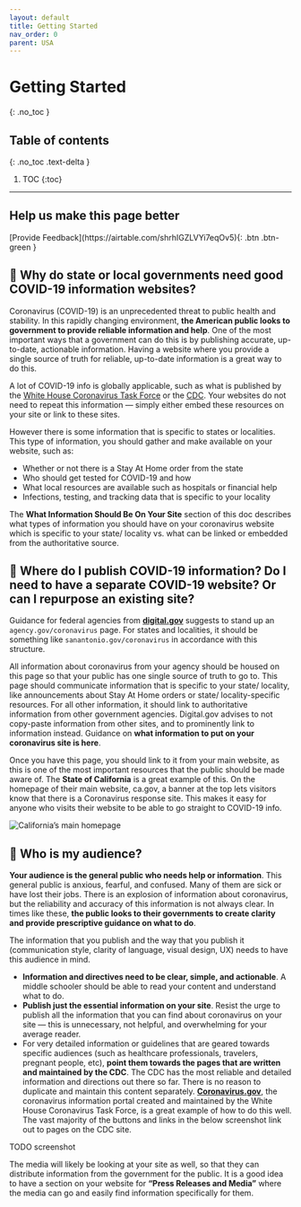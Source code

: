 ```yaml
---
layout: default
title: Getting Started
nav_order: 0
parent: USA
---
```


# Getting Started
{: .no_toc }

## Table of contents
{: .no_toc .text-delta }

1. TOC
{:toc}

---

## Help us make this page better
<span class="fs-5">
[Provide Feedback](https://airtable.com/shrhIGZLVYi7eqOv5){: .btn .btn-green }
</span>


## 💠 Why do state or local governments need good COVID-19 information websites?

Coronavirus (COVID-19) is an unprecedented threat to public health and stability. In this rapidly changing environment, **the American public looks to government to provide reliable information and help**. One of the most important ways that a government can do this is by publishing accurate, up-to-date, actionable information. Having a website where you provide a single source of truth for reliable, up-to-date information is a great way to do this.

A lot of COVID-19 info is globally applicable, such as what is published by the [White House Coronavirus Task Force](https://www.coronavirus.gov/) or the [CDC](https://www.cdc.gov/coronavirus/2019-ncov/index.html). Your websites do not need to repeat this information — simply either embed these resources on your site or link to these sites. 

However there is some information that is specific to states or localities. This type of information, you should gather and make available on your website, such as:

- Whether or not there is a Stay At Home order from the state
- Who should get tested for COVID-19 and how
- What local resources are available such as hospitals or financial help
- Infections, testing, and tracking data that is specific to your locality

The **What Information Should Be On Your Site** section of this doc describes what types of information you should have on your coronavirus website which is specific to your state/ locality vs. what can be linked or embedded from the authoritative source.


## 💠 Where do I publish COVID-19 information? Do I need to have a separate COVID-19 website? Or can I repurpose an existing site?

Guidance for federal agencies from **[digital.gov](https://digital.gov/resources/coronavirus-covid19-guidance-for-us-government/)** suggests to stand up an `agency.gov/coronavirus` page. For states and localities, it should be something like `sanantonio.gov/coronavirus` in accordance with this structure.

All information about coronavirus from your agency should be housed on this page so that your public has one single source of truth to go to. This page should communicate information that is specific to your state/ locality, like announcements about Stay At Home orders or state/ locality-specific resources. For all other information, it should link to authoritative information from other government agencies. Digital.gov advises to not copy-paste information from other sites, and to prominently link to information instead. Guidance on **what information to put on your coronavirus site is here**.

Once you have this page, you should link to it from your main website, as this is one of the most important resources that the public should be made aware of. The **State of California** is a great example of this. On the homepage of their main website, ca.gov, a banner at the top lets visitors know that there is a Coronavirus response site. This makes it easy for anyone who visits their website to be able to go straight to COVID-19 info.

![California’s main homepage](https://paper-attachments.dropbox.com/s_AFB08FCF419066C006E599F7596BE2FAB19D791C3F7DE75880CBBC14F3D92746_1586309208330_Screen+Shot+2020-04-07+at+6.25.33+PM.png)



## 💠 Who is my audience?

**Your audience is the general public who needs help or information**. This general public is anxious, fearful, and confused. Many of them are sick or have lost their jobs. There is an explosion of information about coronavirus, but the reliability and accuracy of this information is not always clear. In times like these, **the public looks to their governments to create clarity and provide prescriptive guidance on what to do**. 

The information that you publish and the way that you publish it (communication style, clarity of language, visual design, UX) needs to have this audience in mind.

- **Information and directives need to be clear, simple, and actionable**. A middle schooler should be able to read your content and understand what to do.
- **Publish just the essential information on your site**. Resist the urge to publish all the information that you can find about coronavirus on your site — this is unnecessary, not helpful, and overwhelming for your average reader.
- For very detailed information or guidelines that are geared towards specific audiences (such as healthcare professionals, travelers, pregnant people, etc), **point them towards the pages that are written and maintained by the CDC**. The CDC has the most reliable and detailed information and directions out there so far. There is no reason to duplicate and maintain this content separately. **[Coronavirus.gov](https://www.coronavirus.gov/)**, the coronavirus information portal created and maintained by the White House Coronavirus Task Force, is a great example of how to do this well. The vast majority of the buttons and links in the below screenshot link out to pages on the CDC site.

TODO screenshot

The media will likely be looking at your site as well, so that they can distribute information from the government for the public. It is a good idea to have a section on your website for **“Press Releases and Media”** where the media can go and easily find information specifically for them.
